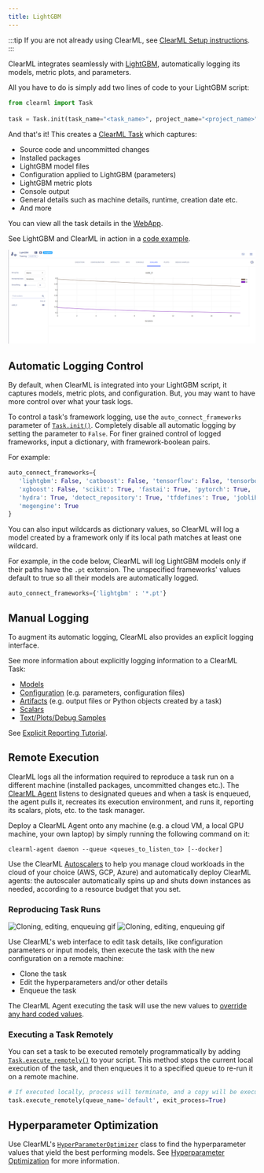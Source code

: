 ```yaml
---
title: LightGBM 
---
```


:::tip
If you are not already using ClearML, see [ClearML Setup instructions](../clearml_sdk/clearml_sdk_setup).
:::


ClearML integrates seamlessly with [LightGBM](https://github.com/microsoft/LightGBM), automatically logging its models, 
metric plots, and parameters. 

All you have to do is simply add two lines of code to your LightGBM script:

```python
from clearml import Task

task = Task.init(task_name="<task_name>", project_name="<project_name>")
```

And that's it! This creates a [ClearML Task](../fundamentals/task.md) which captures: 
* Source code and uncommitted changes
* Installed packages
* LightGBM model files 
* Configuration applied to LightGBM (parameters)
* LightGBM metric plots 
* Console output
* General details such as machine details, runtime, creation date etc.
* And more

You can view all the task details in the [WebApp](../webapp/webapp_exp_track_visual.md). 

See LightGBM and ClearML in action in a [code example](../guides/frameworks/lightgbm/lightgbm_example.md).

![Task scalars](../img/examples_lightgbm_scalars.png)

## Automatic Logging Control 
By default, when ClearML is integrated into your LightGBM script, it captures models, metric plots, and configuration. 
But, you may want to have more control over what your task logs.

To control a task's framework logging, use the `auto_connect_frameworks` parameter of [`Task.init()`](../references/sdk/task.md#taskinit). 
Completely disable all automatic logging by setting the parameter to `False`. For finer grained control of logged 
frameworks, input a dictionary, with framework-boolean pairs.

For example:

```python
auto_connect_frameworks={
   'lightgbm': False, 'catboost': False, 'tensorflow': False, 'tensorboard': False, 
   'xgboost': False, 'scikit': True, 'fastai': True, 'pytorch': True,
   'hydra': True, 'detect_repository': True, 'tfdefines': True, 'joblib': True,
   'megengine': True 
}
```

You can also input wildcards as dictionary values, so ClearML will log a model created by a framework only if its local 
path matches at least one wildcard. 

For example, in the code below, ClearML will log LightGBM models only if their paths have the `.pt` extension. The 
unspecified frameworks' values default to true so all their models are automatically logged.

```python
auto_connect_frameworks={'lightgbm' : '*.pt'}
```

## Manual Logging
To augment its automatic logging, ClearML also provides an explicit logging interface.

See more information about explicitly logging information to a ClearML Task:
* [Models](../clearml_sdk/model_sdk.md#manually-logging-models)
* [Configuration](../clearml_sdk/task_sdk.md#configuration) (e.g. parameters, configuration files)
* [Artifacts](../clearml_sdk/task_sdk.md#artifacts) (e.g. output files or Python objects created by a task)
* [Scalars](../clearml_sdk/task_sdk.md#scalars) 
* [Text/Plots/Debug Samples](../fundamentals/logger.md#manual-reporting)

See [Explicit Reporting Tutorial](../guides/reporting/explicit_reporting.md).

## Remote Execution
ClearML logs all the information required to reproduce a task run on a different machine (installed packages, 
uncommitted changes etc.). The [ClearML Agent](../clearml_agent.md) listens to designated queues and when a task is enqueued, 
the agent pulls it, recreates its execution environment, and runs it, reporting its scalars, plots, etc. to the 
task manager.

Deploy a ClearML Agent onto any machine (e.g. a cloud VM, a local GPU machine, your own laptop) by simply running the 
following command on it:

```commandline
clearml-agent daemon --queue <queues_to_listen_to> [--docker]
```

Use the ClearML [Autoscalers](../cloud_autoscaling/autoscaling_overview.md) to help you manage cloud workloads in the 
cloud of your choice (AWS, GCP, Azure) and automatically deploy ClearML agents: the autoscaler automatically spins up 
and shuts down instances as needed, according to a resource budget that you set.

### Reproducing Task Runs

![Cloning, editing, enqueuing gif](../img/gif/integrations_yolov5.gif#light-mode-only)
![Cloning, editing, enqueuing gif](../img/gif/integrations_yolov5_dark.gif#dark-mode-only)

Use ClearML's web interface to edit task details, like configuration parameters or input models, then execute the task 
with the new configuration on a remote machine:

* Clone the task
* Edit the hyperparameters and/or other details
* Enqueue the task

The ClearML Agent executing the task will use the new values to [override any hard coded values](../clearml_agent.md).

### Executing a Task Remotely

You can set a task to be executed remotely programmatically by adding [`Task.execute_remotely()`](../references/sdk/task.md#execute_remotely) 
to your script. This method stops the current local execution of the task, and then enqueues it to a specified queue to 
re-run it on a remote machine.

```python
# If executed locally, process will terminate, and a copy will be executed by an agent instead
task.execute_remotely(queue_name='default', exit_process=True)
```

## Hyperparameter Optimization
Use ClearML's [`HyperParameterOptimizer`](../references/sdk/hpo_optimization_hyperparameteroptimizer.md) class to find 
the hyperparameter values that yield the best performing models. See [Hyperparameter Optimization](../getting_started/hpo.md) 
for more information.
